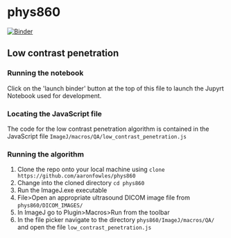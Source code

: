 # phys860
[![Binder](http://mybinder.org/badge.svg)](http://mybinder.org/repo/aaronfowles/phys860)

## Low contrast penetration

### Running the notebook

Click on the 'launch binder' button at the top of this file to launch the Jupyrt Notebook used for development.

### Locating the JavaScript file

The code for the low contrast penetration algorithm is contained in the JavaScript file `ImageJ/macros/QA/low_contrast_penetration.js`

### Running the algorithm

1. Clone the repo onto your local machine using `clone https://github.com/aaronfowles/phys860`
2. Change into the cloned directory `cd phys860`
3. Run the ImageJ.exe executable
4. File>Open an appropriate ultrasound DICOM image file from `phys860/DICOM_IMAGES/`
5. In ImageJ go to Plugin>Macros>Run from the toolbar
6. In the file picker navigate to the directory `phys860/ImageJ/macros/QA/` and open the file `low_contrast_penetration.js`
